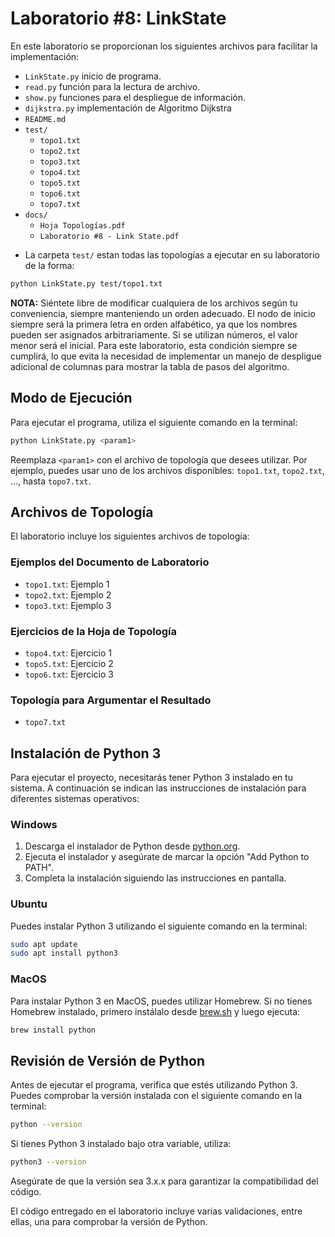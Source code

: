 # Laboratorio #8: LinkState

En este laboratorio se proporcionan los siguientes archivos para facilitar la implementación:


* `LinkState.py` inicio de programa.
* `read.py` función para la lectura de archivo.
* `show.py` funciones para el despliegue de información.
* `dijkstra.py` implementación de Algoritmo Dijkstra
* `README.md`
* `test/`
	* `topo1.txt`
	* `topo2.txt`
	* `topo3.txt`
	* `topo4.txt`
	* `topo5.txt`
	* `topo6.txt`
	* `topo7.txt`
* `docs/`
	* `Hoja Topologías.pdf`
	* `Laboratorio #8 - Link State.pdf`

- La carpeta `test/` estan todas las topologías a ejecutar en su laboratorio de la forma: 

```bash
python LinkState.py test/topo1.txt
```

**NOTA:** 
Siéntete libre de modificar cualquiera de los archivos según tu conveniencia, siempre manteniendo un orden adecuado.
El nodo de inicio siempre será la primera letra en orden alfabético, ya que los nombres pueden ser asignados arbitrariamente. Si se utilizan números, el valor menor será el inicial. Para este laboratorio, esta condición siempre se cumplirá, lo que evita la necesidad de implementar un manejo de despligue adicional de columnas para mostrar la tabla de pasos del algoritmo.


## Modo de Ejecución

Para ejecutar el programa, utiliza el siguiente comando en la terminal:

```bash
python LinkState.py <param1>
```

Reemplaza `<param1>` con el archivo de topología que desees utilizar. Por ejemplo, puedes usar uno de los archivos disponibles: `topo1.txt`, `topo2.txt`, ..., hasta `topo7.txt`.

## Archivos de Topología

El laboratorio incluye los siguientes archivos de topología:

### Ejemplos del Documento de Laboratorio
- `topo1.txt`: Ejemplo 1
- `topo2.txt`: Ejemplo 2
- `topo3.txt`: Ejemplo 3

### Ejercicios de la Hoja de Topología
- `topo4.txt`: Ejercicio 1
- `topo5.txt`: Ejercicio 2
- `topo6.txt`: Ejercicio 3

### Topología para Argumentar el Resultado
- `topo7.txt`

## Instalación de Python 3

Para ejecutar el proyecto, necesitarás tener Python 3 instalado en tu sistema. A continuación se indican las instrucciones de instalación para diferentes sistemas operativos:

### Windows
1. Descarga el instalador de Python desde [python.org](https://www.python.org/downloads/).
2. Ejecuta el instalador y asegúrate de marcar la opción "Add Python to PATH".
3. Completa la instalación siguiendo las instrucciones en pantalla.

### Ubuntu
Puedes instalar Python 3 utilizando el siguiente comando en la terminal:

```bash
sudo apt update
sudo apt install python3
```

### MacOS
Para instalar Python 3 en MacOS, puedes utilizar Homebrew. Si no tienes Homebrew instalado, primero instálalo desde [brew.sh](https://brew.sh/) y luego ejecuta:

```bash
brew install python
```

## Revisión de Versión de Python

Antes de ejecutar el programa, verifica que estés utilizando Python 3. Puedes comprobar la versión instalada con el siguiente comando en la terminal:

```bash
python --version
```

Si tienes Python 3 instalado bajo otra variable, utiliza:

```bash
python3 --version
```

Asegúrate de que la versión sea 3.x.x para garantizar la compatibilidad del código.

El código entregado en el laboratorio incluye varias validaciones, entre ellas, una para comprobar la versión de Python.










